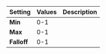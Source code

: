 | Setting | Values | Description |
| :--- | :--- | :--- |
| **Min** | 0-1 ||
| **Max** | 0-1 ||
| **Falloff** | 0-1 ||
